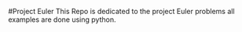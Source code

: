 #Project Euler
This Repo is dedicated to the project Euler problems
all examples are done using python.

